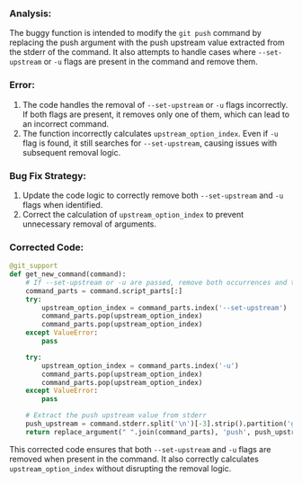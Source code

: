 ### Analysis:
The buggy function is intended to modify the `git push` command by replacing the push argument with the push upstream value extracted from the stderr of the command. It also attempts to handle cases where `--set-upstream` or `-u` flags are present in the command and remove them.

### Error:
1. The code handles the removal of `--set-upstream` or `-u` flags incorrectly. If both flags are present, it removes only one of them, which can lead to an incorrect command.
2. The function incorrectly calculates `upstream_option_index`. Even if `-u` flag is found, it still searches for `--set-upstream`, causing issues with subsequent removal logic.

### Bug Fix Strategy:
1. Update the code logic to correctly remove both `--set-upstream` and `-u` flags when identified.
2. Correct the calculation of `upstream_option_index` to prevent unnecessary removal of arguments.

### Corrected Code:
```python
@git_support
def get_new_command(command):
    # If --set-upstream or -u are passed, remove both occurrences and their arguments.
    command_parts = command.script_parts[:]
    try:
        upstream_option_index = command_parts.index('--set-upstream')
        command_parts.pop(upstream_option_index)
        command_parts.pop(upstream_option_index)
    except ValueError:
        pass

    try:
        upstream_option_index = command_parts.index('-u')
        command_parts.pop(upstream_option_index)
        command_parts.pop(upstream_option_index)
    except ValueError:
        pass

    # Extract the push upstream value from stderr
    push_upstream = command.stderr.split('\n')[-3].strip().partition('git ')[2]
    return replace_argument(" ".join(command_parts), 'push', push_upstream)
``` 

This corrected code ensures that both `--set-upstream` and `-u` flags are removed when present in the command. It also correctly calculates `upstream_option_index` without disrupting the removal logic.